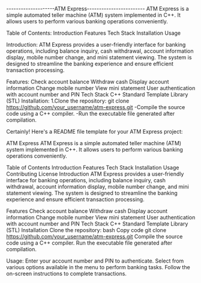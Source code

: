 --------------------ATM Express------------------------
ATM Express is a simple automated teller machine (ATM) system implemented in C++. It allows users to perform various banking operations conveniently.

Table of Contents:
Introduction
Features
Tech Stack
Installation
Usage

Introduction:
ATM Express provides a user-friendly interface for banking operations, including balance inquiry, cash withdrawal, account information display, mobile number change, and mini statement viewing. The system is designed to streamline the banking experience and ensure efficient transaction processing.

Features:
Check account balance
Withdraw cash
Display account information
Change mobile number
View mini statement
User authentication with account number and PIN
Tech Stack
C++
Standard Template Library (STL)
Installation:
1.Clone the repository:
git clone https://github.com/your_username/atm-express.git
-Compile the source code using a C++ compiler.
-Run the executable file generated after compilation.

Certainly! Here's a README file template for your ATM Express project:

ATM Express
ATM Express is a simple automated teller machine (ATM) system implemented in C++. It allows users to perform various banking operations conveniently.

Table of Contents
Introduction
Features
Tech Stack
Installation
Usage
Contributing
License
Introduction
ATM Express provides a user-friendly interface for banking operations, including balance inquiry, cash withdrawal, account information display, mobile number change, and mini statement viewing. The system is designed to streamline the banking experience and ensure efficient transaction processing.

Features
Check account balance
Withdraw cash
Display account information
Change mobile number
View mini statement
User authentication with account number and PIN
Tech Stack
C++
Standard Template Library (STL)
Installation
Clone the repository:
bash
Copy code
git clone https://github.com/your_username/atm-express.git
Compile the source code using a C++ compiler.
Run the executable file generated after compilation.

Usage:
Enter your account number and PIN to authenticate.
Select from various options available in the menu to perform banking tasks.
Follow the on-screen instructions to complete transactions.


